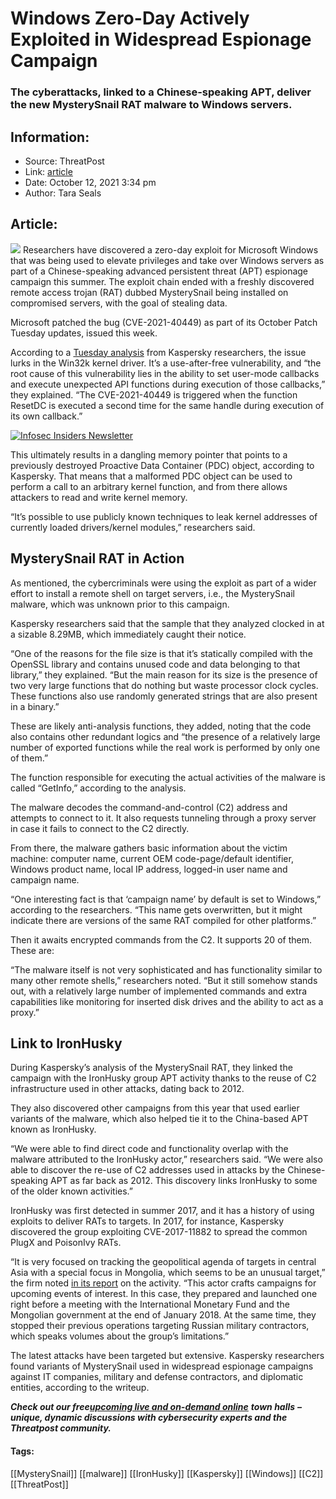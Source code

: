 # Windows Zero-Day Actively Exploited in Widespread Espionage Campaign
### The cyberattacks, linked to a Chinese-speaking APT, deliver the new MysterySnail RAT malware to Windows servers.

## Information:
+ Source: ThreatPost
+ Link: [article](https://kasperskycontenthub.com/threatpost-global/?p=175432)
+ Date: October 12, 2021  3:34 pm
+ Author: Tara Seals


## Article:
![](https://media.threatpost.com/wp-content/uploads/sites/103/2021/10/12152222/mysterysnail-e1634066602849.jpg)
Researchers have discovered a zero-day exploit for Microsoft Windows that was being used to elevate privileges and take over Windows servers as part of a Chinese-speaking advanced persistent threat (APT) espionage campaign this summer. The exploit chain ended with a freshly discovered remote access trojan (RAT) dubbed MysterySnail being installed on compromised servers, with the goal of stealing data.


Microsoft patched the bug (CVE-2021-40449) as part of its October Patch Tuesday updates, issued this week.


According to a [Tuesday analysis](https://securelist.com/mysterysnail-attacks-with-windows-zero-day/104509/) from Kaspersky researchers, the issue lurks in the Win32k kernel driver. It’s a use-after-free vulnerability, and “the root cause of this vulnerability lies in the ability to set user-mode callbacks and execute unexpected API functions during execution of those callbacks,” they explained. “The CVE-2021-40449 is triggered when the function ResetDC is executed a second time for the same handle during execution of its own callback.”


[![Infosec Insiders Newsletter](https://media.threatpost.com/wp-content/uploads/sites/103/2021/07/10165815/infosec_insiders_in_article_promo.png)](https://threatpost.com/infosec-insider-subscription-page/?utm_source=ART&utm_medium=ART&utm_campaign=InfosecInsiders_Newsletter_Promo/)


This ultimately results in a dangling memory pointer that points to a previously destroyed Proactive Data Container (PDC) object, according to Kaspersky. That means that a malformed PDC object can be used to perform a call to an arbitrary kernel function, and from there allows attackers to read and write kernel memory.


“It’s possible to use publicly known techniques to leak kernel addresses of currently loaded drivers/kernel modules,” researchers said.


**MysterySnail RAT in Action**
------------------------------


As mentioned, the cybercriminals were using the exploit as part of a wider effort to install a remote shell on target servers, i.e., the MysterySnail malware, which was unknown prior to this campaign.


Kaspersky researchers said that the sample that they analyzed clocked in at a sizable 8.29MB, which immediately caught their notice.


“One of the reasons for the file size is that it’s statically compiled with the OpenSSL library and contains unused code and data belonging to that library,” they explained. “But the main reason for its size is the presence of two very large functions that do nothing but waste processor clock cycles. These functions also use randomly generated strings that are also present in a binary.”


These are likely anti-analysis functions, they added, noting that the code also contains other redundant logics and “the presence of a relatively large number of exported functions while the real work is performed by only one of them.”


The function responsible for executing the actual activities of the malware is called “GetInfo,” according to the analysis.


The malware decodes the command-and-control (C2) address and attempts to connect to it. It also requests tunneling through a proxy server in case it fails to connect to the C2 directly.


From there, the malware gathers basic information about the victim machine: computer name, current OEM code-page/default identifier, Windows product name, local IP address, logged-in user name and campaign name.


“One interesting fact is that ‘campaign name’ by default is set to Windows,” according to the researchers. “This name gets overwritten, but it might indicate there are versions of the same RAT compiled for other platforms.”


Then it awaits encrypted commands from the C2. It supports 20 of them. These are:


“The malware itself is not very sophisticated and has functionality similar to many other remote shells,” researchers noted. “But it still somehow stands out, with a relatively large number of implemented commands and extra capabilities like monitoring for inserted disk drives and the ability to act as a proxy.”


**Link to IronHusky**
---------------------


During Kaspersky’s analysis of the MysterySnail RAT, they linked the campaign with the IronHusky group APT activity thanks to the reuse of C2 infrastructure used in other attacks, dating back to 2012.


They also discovered other campaigns from this year that used earlier variants of the malware, which also helped tie it to the China-based APT known as IronHusky.


“We were able to find direct code and functionality overlap with the malware attributed to the IronHusky actor,” researchers said. “We were also able to discover the re-use of C2 addresses used in attacks by the Chinese-speaking APT as far back as 2012. This discovery links IronHusky to some of the older known activities.”


IronHusky was first detected in summer 2017, and it has a history of using exploits to deliver RATs to targets. In 2017, for instance, Kaspersky discovered the group exploiting CVE-2017-11882 to spread the common PlugX and PoisonIvy RATs.


“It is very focused on tracking the geopolitical agenda of targets in central Asia with a special focus in Mongolia, which seems to be an unusual target,” the firm noted [in its report](https://securelist.com/apt-trends-report-q1-2018/85280/) on the activity. “This actor crafts campaigns for upcoming events of interest. In this case, they prepared and launched one right before a meeting with the International Monetary Fund and the Mongolian government at the end of January 2018. At the same time, they stopped their previous operations targeting Russian military contractors, which speaks volumes about the group’s limitations.”


The latest attacks have been targeted but extensive. Kaspersky researchers found variants of MysterySnail used in widespread espionage campaigns against IT companies, military and defense contractors, and diplomatic entities, according to the writeup.


***Check out our free***[***upcoming live and on-demand online***](https://threatpost.com/category/webinars/) ***town halls*** ***– unique, dynamic discussions with cybersecurity experts and the Threatpost community.***




#### Tags:
[[MysterySnail]] [[malware]] [[IronHusky]] [[Kaspersky]] [[Windows]] [[C2]] [[ThreatPost]]
